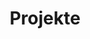 ---
# Page title
title: Projekte
# Page type - we want a landing page (such as a homepage)
type: landing

# Your landing page sections - add as many different content blocks as you like
sections:
  - block: markdown
    id: section-0
    content:
      title: Arbeitspakete im Projekt
      subtitle:
      text: Das Arbeitsprogramm von KISS-Pro ist in vier Arbeitspakete gegliedert. Arbeitspaket 1 beschäftigt sich mit der Vorbereitung der Integration von NLP-generierten Feedbacksystemen in den schulischen Kontext. Die Arbeitspaket 2 und 3 dienen der Ausarbeitung von Professionalisierungskonzepten für die 5 kompetente Nutzung KI-basierter Systeme in der Schule (Arbeitspaket 2) bzw. im Fachunterricht (Arbeitspaket 3). Während in Arbeitspaket 2 also allgemein die Förderung digitalisierungsbezogener Kompetenzen aufseiten der Lehrkräfte sowie die Herausarbeitung von Potentialen und Grenzen von KIbasierten Systemen und die soziale Akzeptanz dieser Systeme im Vordergrund steht, werden in Arbeitspaket 3 konkrete Einsatzmöglichkeiten von KI-generiertem Feedback für sprachliche Lernprodukte der Schüler:innen in sprachlichen Fächern thematisiert. In beiden Arbeitspaketen werden Weiterbildungsangebote für Lehrkräfte entwickelt, erprobt, auf dieser Erfahrungsbasis überarbeitet und finalisiert. Der Prozess wird wissenschaftlich begleitet und evaluiert. Auf diese Weise soll in engem Austausch mit den Landesinstituten sichergestellt werden, dass die Professionalisierungskonzepte praxistauglich und für eine breite Mehrheit der Lehrkräfte relevant sind. Ziel ist es, die in den Arbeitspaketen 2 und 3 eingenommenen Perspektiven in Arbeitspaket 4 modular zusammenzuführen und somit ein KI-bezogenes Professionalisierungsangebot zu schaffen, das sowohl spezifisch für Lehrkräfte der sprachlichen Fächer als auch - in Bezug auf die fächerübergreifenden Anteile - von anderen Lehrkräften genutzt werden kann. Um dies zu ermöglichen, widmet sich Arbeitspaket 4 der Überführung der Weiterbildungsangebote in OER, die zum Projektabschluss allen Landesinstituten zugänglich gemacht werden. Ergänzend wird im Rahmen des Arbeitspakets 4 der Transfer der für die Lehrkräfteweiterbildung entwickelten Inhalte in die Lehramtsausbildung adressiert. Hierfür wird eine Transfertagung für die Integration dieser Inhalte in die universitäre Lehramtsausbildung ausgerichtet. Bei Fragen zu den Arbeitspaketen kontaktieren Sie gerne unsere Projektkoordinatorin Sarah Bormann.
  - block: markdown
    id: section-1
    content:
      title: Vorbereitung der Integration von NLP-generierten Feedbacksystemen in den schulischen Kontext
      subtitle: Arbeitspaket 1, Leitung Prof. Dr. Steve Nebel und Prof. Dr. Torsten Zesch
      text: 
  - block: markdown
    id: section-2
    content:
      title: Entwicklung von Professionalisierungskonzepten für die kompetente Nutzung KI-basierter Systeme in der Schule
      subtitle: Arbeitspaket 2, Leitung Prof. Dr. Katrin Böhme
      text: 
  - block: markdown
    id: section-3
    content:
      title: Entwicklung konkreter Nutzungsperspektiven von KI-basierten Systemen im Fachunterricht
      subtitle: Arbeitspaket 3, Leitung Prof. Dr. Olaf Köller
      text: 
  - block: markdown
    id: section-4
    content:
      title: Modelle für die Entwicklung nachhaltiger Strukturen in Schulorganisation und Kollegien für die schulische Nutzung von KI und Bereitstellung von OER zur Lehrkräfteprofessionalisierung
      subtitle: Arbeitspaket 4, Leitung Prof. Dr. Olaf Köller und Prof. Dr. Katrin Böhme
      text: 
        - block: markdown
---